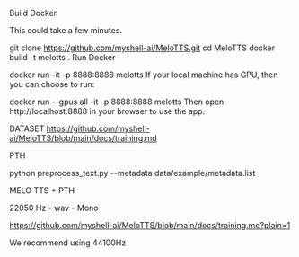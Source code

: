 Build Docker

This could take a few minutes.

git clone https://github.com/myshell-ai/MeloTTS.git
cd MeloTTS
docker build -t melotts . 
Run Docker

docker run -it -p 8888:8888 melotts
If your local machine has GPU, then you can choose to run:

docker run --gpus all -it -p 8888:8888 melotts
Then open http://localhost:8888 in your browser to use the app.

DATASET
https://github.com/myshell-ai/MeloTTS/blob/main/docs/training.md

PTH

python preprocess_text.py --metadata data/example/metadata.list 

MELO TTS + PTH


22050 Hz - wav - Mono


https://github.com/myshell-ai/MeloTTS/blob/main/docs/training.md?plain=1


We recommend using 44100Hz